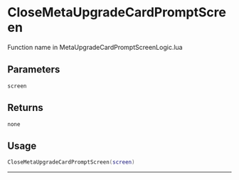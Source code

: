 # CloseMetaUpgradeCardPromptScreen
Function name in MetaUpgradeCardPromptScreenLogic.lua
## Parameters
`screen`
## Returns
`none`
## Usage
```lua
CloseMetaUpgradeCardPromptScreen(screen)
```
---
